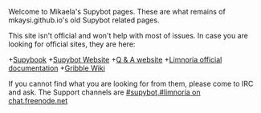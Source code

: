 <!DOCTYPE html>
<html>
<head>
<meta charset="UTF-8" />
<!-- <meta http-equiv="refresh" content="60" /> -->
<meta name="description" content="Insert description here" />
<meta name="author" content="Mikaela Suomalainen" />
<link rel="canonical" href="https://mkaysi.github.io/limnoria/Supybot.html">
<title>The real index (not-iframe)</title>
<link rel="stylesheet" type="text/css" href="css.css" />
</head>
<body>

Welcome to Mikaela's Supybot pages. These are what remains of 
mkaysi.github.io's old Supybot related pages.

This site isn't official and won't help with most of issues. In case you 
are looking for official sites, they are here:

+[Supybook](http://supybook.fealdia.org/devel/)
+[Supybot Website](http://supybot.aperio.fr/)
    +[Q & A website](http://qa.supybot.aperio.fr/)
    +[Limnoria official documentation](http://supybot.aperio.fr/doc/)
+[Gribble Wiki](http://sourceforge.net/apps/mediawiki/gribble/index.php?title=Main_Page)

If you cannot find what you are looking for from them, please come to IRC 
and ask. The Support channels are [#supybot,#limnoria on chat.freenode.net](ircs://chat.freenode.net:6697/#supybot,#limnoria)

</body>
<script>
  (function(i,s,o,g,r,a,m){i['GoogleAnalyticsObject']=r;i[r]=i[r]||function(){
    (i[r].q=i[r].q||[]).push(arguments)},i[r].l=1*new Date();a=s.createElement(o),
      m=s.getElementsByTagName(o)[0];a.async=1;a.src=g;m.parentNode.insertBefore(a,m)
        })(window,document,'script','//www.google-analytics.com/analytics.js','ga');

          ga('create', 'UA-40171169-1', 'mkaysi.github.io');
            ga('send', 'pageview');

            </script>
</html>

<!-- vim : set ft=html -->
